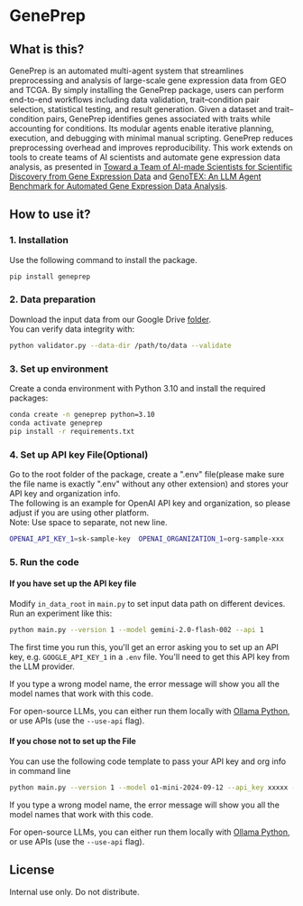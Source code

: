  # GenePrep


## What is this?

GenePrep is an automated multi-agent system that streamlines preprocessing and analysis of large-scale gene expression data from GEO and TCGA. By simply installing the GenePrep package, users can perform end-to-end workflows including data validation, trait–condition pair selection, statistical testing, and result generation. Given a dataset and trait–condition pairs, GenePrep identifies genes associated with traits while accounting for conditions. Its modular agents enable iterative planning, execution, and debugging with minimal manual scripting. GenePrep reduces preprocessing overhead and improves reproducibility. This work extends on tools to create teams of AI scientists and automate gene expression data analysis, as presented in [Toward a Team of AI-made Scientists for Scientific Discovery from Gene Expression Data](https://arxiv.org/abs/2402.12391) and [GenoTEX: An LLM Agent Benchmark for Automated Gene Expression Data Analysis](https://arxiv.org/abs/2406.15341).

## How to use it?

### 1. Installation
Use the following command to install the package.
```bash
pip install geneprep
```

### 2. Data preparation
Download the input data from our Google Drive [folder](https://drive.google.com/drive/u/0/folders/1A25gqaIpcahle6TLJ81Qnd2VoluJ2NEe). \
You can verify data integrity with:
```bash
python validator.py --data-dir /path/to/data --validate
```

### 3. Set up environment
Create a conda environment with Python 3.10 and install the required packages:
```bash
conda create -n geneprep python=3.10
conda activate geneprep
pip install -r requirements.txt
```

### 4. Set up API key File(Optional)
Go to the root folder of the package, create a ".env" file(please make sure the file name is exactly ".env" without any other extension) and stores your API key and organization info.\
The following is an example for OpenAI API key and organization, so please adjust if you are using other platform.\
Note: Use space to separate, not new line.
```bash
OPENAI_API_KEY_1=sk-sample-key	OPENAI_ORGANIZATION_1=org-sample-xxx
```

### 5. Run the code
#### If you have set up the API key file
Modify `in_data_root` in `main.py` to set input data path on different devices.\
Run an experiment like this:
```bash
python main.py --version 1 --model gemini-2.0-flash-002 --api 1
```

The first time you run this, you'll get an error asking you to set up an API key, e.g. `GOOGLE_API_KEY_1` in a `.env` file. You'll need to get this API key from the LLM provider.

If you type a wrong model name, the error message will show you all the model names that work with this code.

For open-source LLMs, you can either run them locally with [Ollama Python](https://github.com/ollama/ollama-python), or use APIs (use the `--use-api` flag).

#### If you chose not to set up the File
You can use the following code template to pass your API key and org info in command line
```bash
python main.py --version 1 --model o1-mini-2024-09-12 --api_key xxxxx --organization xxxxx
```

If you type a wrong model name, the error message will show you all the model names that work with this code.

For open-source LLMs, you can either run them locally with [Ollama Python](https://github.com/ollama/ollama-python), or use APIs (use the `--use-api` flag).
## License

Internal use only. Do not distribute.
